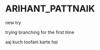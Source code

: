 # ARIHANT_PATTNAIK

new try




trying branching for the first time


aaj kuch toofani karte hai



